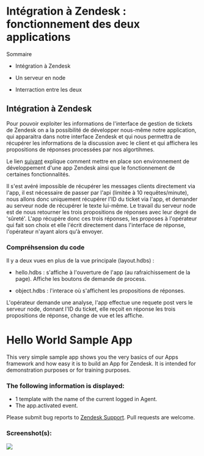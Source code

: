# Intégration à Zendesk : fonctionnement des deux applications

Sommaire 

* Intégration à Zendesk

* Un serveur en node

* Interraction entre les deux


## Intégration à Zendesk

Pour pouvoir exploiter les informations de l'interface de gestion de tickets de Zendesk on a la possibilité de développer nous-même notre application, qui apparaitra dans notre interface Zendesk et qui nous permettra de récupérer les informations de la discussion avec le client et qui affichera les propositions de réponses processées par nos algortihmes.


Le lien [suivant](https://developer.zendesk.com/apps/docs/agent/introduction) explique comment mettre en place son environnement de développement d'une app Zendesk ainsi que le fonctionnement de certaines fonctionnalités.

Il s'est avéré impossible de récupérer les messages clients directement via l'app, il est nécessaire de passer par l'api (limitée à 10 requêtes/minute), nous allons donc uniquement récupérer l'ID du ticket via l'app, et demander au serveur node de récupérer le texte lui-même. Le travail du serveur node est de nous retourner les trois propositions de réponses avec leur degré de 'sûreté'. L'app récupère donc ces trois réponses, les proposes à l'opérateur qui fait son choix et elle l'écrit directement dans l'interface de réponse, l'opérateur n'ayant alors qu'à envoyer.

### Compréhsension du code

Il y a deux vues en plus de la vue principale (layout.hdbs) : 

* hello.hdbs : s'affiche à l'ouverture de l'app (au rafraichissement de la page). Affiche les boutons de demande de process.

* object.hdbs : l'interace où s'affichent les propositions de réponses.

L'opérateur demande une analyse, l'app effectue une requete post vers le serveur node, donnant l'ID du ticket, elle reçoit en réponse les trois propositions de réponse, change de vue et les affiche.


# Hello World Sample App

This very simple sample app shows you the very basics of our Apps framework and how easy it is to build an App for Zendesk. It is intended for demonstration purposes or for training purposes.

### The following information is displayed:

* 1 template with the name of the current logged in Agent.
* The app.activated event.

Please submit bug reports to [Zendesk Support](https://support.zendesk.com/hc). Pull requests are welcome.

### Screenshot(s):

![](http://f.cl.ly/items/1Z3q3a1n0N1f2o2p2k0U/Screen%20Shot%202014-03-25%20at%206.09.52%20PM.png)
